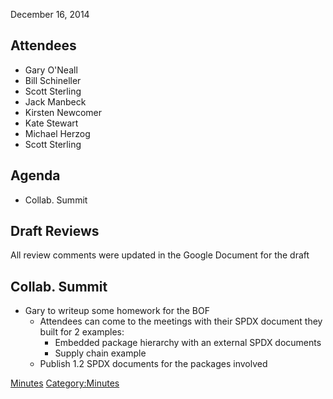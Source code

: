 December 16, 2014

## Attendees

  - Gary O'Neall
  - Bill Schineller
  - Scott Sterling
  - Jack Manbeck
  - Kirsten Newcomer
  - Kate Stewart
  - Michael Herzog
  - Scott Sterling

## Agenda

  - Collab. Summit

## Draft Reviews

All review comments were updated in the Google Document for the draft

## Collab. Summit

  - Gary to writeup some homework for the BOF
      - Attendees can come to the meetings with their SPDX document they
        built for 2 examples:
          - Embedded package hierarchy with an external SPDX documents
          - Supply chain example
      - Publish 1.2 SPDX documents for the packages involved

[Minutes](Category:Technical "wikilink")
[Category:Minutes](Category:Minutes "wikilink")
